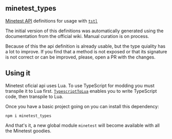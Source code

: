 minetest_types
---

[Minetest API](https://dev.minetest.net/Main_Page) definitions for usage with [`tstl`](https://github.com/Perryvw/TypescriptToLua)

The initial version of this definitions was automatically generated using the documentation from the official wiki. Manual curation is on process.

Because of this the api definition is already usable, but the type quiality has a lot to improve. If you find that a method is not exposed or that its signature is not correct or can be improved, please, open a PR with the changes.

Using it
--

Minetest oficial api uses Lua. To use TypeScript for modding you must transpile it to Lua first. [`TypescriptToLua`](https://github.com/Perryvw/TypescriptToLua) enables you to write TypeScript code, then transpile to Lua.

Once you have a basic project going on you can install this dependency:

```
npm i minetest_types
```

And that's it, a new global module `minetest` will become available with all the Minetest goodies.


